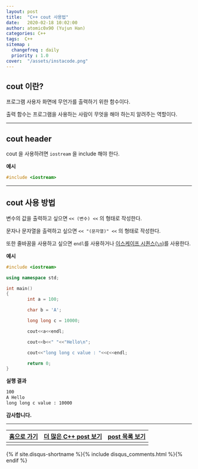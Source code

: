 ```yaml
---
layout: post
title:  "C++ cout 사용법"
date:   2020-02-18 10:02:00
author: atomic0x90 (Yujun Han)
categories: C++
tags:  C++
sitemap :
  changefreq : daily
  priority : 1.0
cover:  "/assets/instacode.png"
---
```


## cout 이란?

프로그램 사용자 화면에 무언가를 출력하기 위한 함수이다.

출력 함수는 프로그램을 사용하는 사람이 무엇을 해야 하는지 알려주는 역할이다.

---

## cout header

cout 을 사용하려면 `iostream` 을 include 해야 한다.

**예시**
```cpp
#include <iostream>
```

---

## cout 사용 방법

변수의 값을 출력하고 싶으면 `<< (변수) <<` 의 형태로 작성한다.

문자나 문자열을 출력하고 싶으면 `<< "(문자열)" <<` 의 형태로 작성한다.

또한 줄바꿈을 사용하고 싶으면 `endl`를 사용하거나 [이스케이프 시퀀스(`\n`)][10]를 사용한다.


**예시**
```cpp
#include <iostream>

using namespace std;

int main()
{
        int a = 100;

        char b = 'A';

        long long c = 10000;

        cout<<a<<endl;

        cout<<b<<" "<<"Hello\n";

        cout<<"long long c value : "<<c<<endl;

        return 0;
}
```

**실행 결과**
```bash
100
A Hello
long long c value : 10000
```

**감사합니다.**

---



[홈으로 가기][01]       |[더 많은 C++ post 보기][03]            |[post 목록 보기][02]
:------:                |:------:                               |:------:
                        |                                       |


[01]: https://atomic0x90.github.io/ "home"
[02]: https://atomic0x90.github.io/posts/ "posts"
[03]: https://atomic0x90.github.io/posts/#C++ "C++ post"

[10]: https://atomic0x90.github.io/c++/2020/02/17/c++-escape-sequence.html "C++ 이스케이프 시퀀스"

{% if site.disqus-shortname %}{% include disqus_comments.html %}{% endif %}


